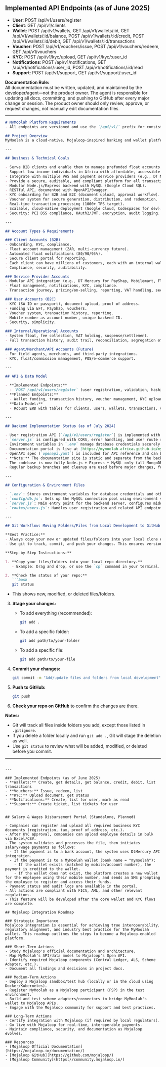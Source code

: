 ## Implemented API Endpoints (as of June 2025)
- **User**: POST /api/v1/users/register
- **Client**: GET /api/v1/clients
- **Wallet**: POST /api/v1/wallets, GET /api/v1/wallets/:id, GET /api/v1/wallets/:id/balance, POST /api/v1/wallets/:id/credit, POST /api/v1/wallets/:id/debit, GET /api/v1/wallets/:id/transactions
- **Voucher**: POST /api/v1/vouchers/issue, POST /api/v1/vouchers/redeem, GET /api/v1/vouchers
- **KYC**: POST /api/v1/kyc/upload, GET /api/v1/kyc/:user_id
- **Notifications**: POST /api/v1/notifications, GET /api/v1/notifications/:user_id, POST /api/v1/notifications/:id/read
- **Support**: POST /api/v1/support, GET /api/v1/support/:user_id

**Documentation Rule:**  
All documentation must be written, updated, and maintained by the developer/agent—not the product owner. The agent is responsible for updating all docs, committing, and pushing to GitHub after every major change or session. The product owner should only review, approve, or request changes, not manually edit documentation files.

---

```markdown
# MyMoolah Platform Requirements
- All endpoints are versioned and use the `/api/v1/` prefix for consistency and future-proofing.

## Project Overview
MyMoolah is a cloud-native, Mojaloop-inspired banking and wallet platform for Africa, designed for cost efficiency, scalability, and compliance with international banking standards.

---

## Business & Technical Goals

- Serve B2B clients and enable them to manage prefunded float accounts for millions of end users.
- Support low-income individuals in Africa with affordable, accessible digital financial services.
- Integrate with multiple VAS and payment service providers (e.g., DT Mercury for PayShap, Mobilemart, Flash).
- Provide a secure, auditable, and compliant platform for all transactions.
- Modular Node.js/Express backend with MySQL (Google Cloud SQL).
- RESTful API, documented with OpenAPI/Swagger.
- KYC onboarding for B2B and B2C (document upload, approval workflow).
- Voucher system for secure generation, distribution, and redemption.
- Real-time transaction processing (1000+ TPS target).
- Scalable, cloud-native deployment (Google Cloud, Codespaces for dev).
- Security: PCI DSS compliance, OAuth2/JWT, encryption, audit logging.

---

## Account Types & Requirements

### Client Accounts (B2B)
- Onboarding, KYC, compliance.
- Float account management (ZAR, multi-currency future).
- Automated float notifications (80/90/95%).
- Secure client portal for reporting.
- Each client can have millions of customers, each with an internal wallet managed by the client.
- Compliance, security, auditability.

### Service Provider Accounts
- Modular API integration (e.g., DT Mercury for PayShap, Mobilemart, Flash).
- Float management, notifications, KYC, compliance.
- Transaction journey, pricing/on-selling, reporting, VAT handling, security, audit.

### User Accounts (B2C)
- KYC (SA ID or passport), document upload, proof of address.
- Funding via EFT, PayShap, vouchers.
- Voucher system, transaction history, reporting.
- Mobile number as account number, unique backend ID.
- Security, simplicity.

### Internal/Operational Accounts
- System float, fee collection, VAT holding, suspense/settlement.
- Full transaction history, audit trail, reconciliation, segregation of funds.

### Agent/Merchant/API Accounts (Future)
- For field agents, merchants, and third-party integrations.
- KYC, float/commission management, POS/e-commerce support.

---

## API & Data Model

- **Implemented Endpoints:**
  - `POST /api/v1/users/register` (user registration, validation, hashing, duplicate check)
- **Planned Endpoints:**
  - Wallet funding, transaction history, voucher management, KYC upload, authentication, VAS integrations, notifications, support tickets.
- **Data Model:**
  - Robust ERD with tables for clients, users, wallets, transactions, vouchers, KYC, VAT, audit logs, notifications, support tickets.

---

## Backend Implementation Status (as of July 2024)

- User registration API (`/api/v1/users/register`) is implemented with validation, password hashing, and MySQL integration.
- `server.js` is configured with CORS, error handling, and user route registration.
- Environment variables in `.env` manage database credentials securely.
- Documentation portal is live at [https://mymoolah-africa.github.io/mymoolah-platform/](https://mymoolah-africa.github.io/mymoolah-platform/).
- OpenAPI spec (`openapi.yaml`) is included for API reference and can be viewed in Swagger Editor or Redoc.
- **Note:** The documentation site is static and separate from the backend API, which runs locally or in Codespaces.
- The codebase is now fully Node.js + Express + MySQL only (all MongoDB/Mongoose code has been removed).
- Regular backup branches and cleanup are used before major changes, following best practice for safe recovery.

---

## Configuration & Environment Files

- `.env`: Stores environment variables for database credentials and other secrets.
- `config/db.js`: Sets up the MySQL connection pool using environment variables.
- `server.js`: Main entry point for the backend server, configures middleware, routes, and error handling.
- `routes/users.js`: Handles user registration and related API endpoints.

---

## Git Workflow: Moving Folders/Files from Local Development to GitHub

**Best Practice:**
- Always copy your new or updated files/folders into your local clone of the GitHub repo (not directly into the remote via the web interface).
- Use git to track, commit, and push your changes. This ensures version control, collaboration, and triggers any automations (like documentation deployment).

**Step-by-Step Instructions:**

1. **Copy your files/folders into your local repo directory.**
   - Example: Drag and drop, or use the `cp` command in your terminal.

2. **Check the status of your repo:**
   ```bash
   git status
   ```
   - This shows new, modified, or deleted files/folders.

3. **Stage your changes:**
   - To add everything (recommended):
     ```bash
     git add .
     ```
   - To add a specific folder:
     ```bash
     git add path/to/your-folder
     ```
   - To add a specific file:
     ```bash
     git add path/to/your-file
     ```

4. **Commit your changes:**
   ```bash
   git commit -m "Add/update files and folders from local development"
   ```

5. **Push to GitHub:**
   ```bash
   git push
   ```

6. **Check your repo on GitHub** to confirm the changes are there.

**Notes:**
- Git will track all files inside folders you add, except those listed in `.gitignore`.
- If you delete a folder locally and run `git add .`, Git will stage the deletion as well.
- Use `git status` to review what will be added, modified, or deleted before you commit.

---

```

---

### Implemented Endpoints (as of June 2025)
- **Wallets:** Create, get details, get balance, credit, debit, list transactions
- **Vouchers:** Issue, redeem, list
- **KYC:** Upload document, get status
- **Notifications:** Create, list for user, mark as read
- **Support:** Create ticket, list tickets for user


## Salary & Wages Disbursement Portal (Standalone, Planned)

- Companies can register and upload all required business KYC documents (registration, tax, proof of address, etc.).
- After KYC approval, companies can upload employee details in bulk via Excel/CSV.
- The system validates and processes the file, then initiates salary/wage payments as follows:
  - If the payment is to a bank account, the system uses DtMercury API integration.
  - If the payment is to a MyMoolah wallet (bank name = "mymoolah"):
    - If the wallet exists (matched by mobile/account number), the payment is credited to the wallet.
    - If the wallet does not exist, the platform creates a new wallet for the employee using their mobile number, and sends an SMS prompting the employee to register and access their funds.
- Payment status and audit logs are available in the portal.
- All actions are compliant with FICA, AML, and other relevant regulations.
- This feature will be developed after the core wallet and KYC flows are complete.

## Mojaloop Integration Roadmap

### Strategic Importance
Mojaloop integration is essential for achieving true interoperability, regulatory alignment, and industry best practice for the MyMoolah wallet. This roadmap outlines the steps to become a Mojaloop-enabled platform.

### Short-Term Actions
- Study Mojaloop's official documentation and architecture.
- Map MyMoolah's API/data model to Mojaloop's Open API.
- Identify required Mojaloop components (Central Ledger, ALS, Scheme Adapter, etc.).
- Document all findings and decisions in project docs.

### Medium-Term Actions
- Deploy a Mojaloop sandbox/test hub (locally or in the cloud using Docker/Kubernetes).
- Register MyMoolah as a Mojaloop participant (FSP) in the test environment.
- Build and test scheme adapters/connectors to bridge MyMoolah's wallet to Mojaloop APIs.
- Engage with the Mojaloop community for support and best practices.

### Long-Term Actions
- Certify integration with Mojaloop (if required by local regulators).
- Go live with Mojaloop for real-time, interoperable payments.
- Maintain compliance, security, and documentation as Mojaloop evolves.

### Resources
- [Mojaloop Official Documentation](https://mojaloop.io/documentation/)
- [Mojaloop GitHub](https://github.com/mojaloop/)
- [Mojaloop Community](https://community.mojaloop.io/)
